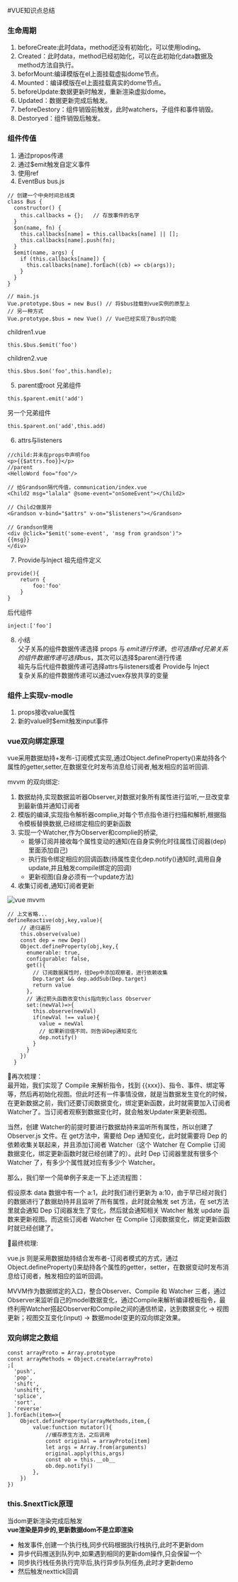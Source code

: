 #VUE知识点总结

### 生命周期 
1. beforeCreate:此时data，method还没有初始化，可以使用loding。  
2. Created：此时data，method已经初始化，可以在此初始化data数据及method方法自执行。  
3. beforMount:编译模版在el上面挂载虚拟dome节点。  
4. Mounted：编译模版在el上面挂载真实的dome节点。
5. beforeUpdate:数据更新时触发，重新渲染虚拟dome。
6. Updated：数据更新完成后触发。  
7. beforeDestory：组件销毁前触发，此时watchers，子组件和事件销毁。  
8. Destoryed：组件销毁后触发。 


### 组件传值
1. 通过propos传递  
2. 通过$emit触发自定义事件
3. 使用ref
4. EventBus
bus.js  
```
// 创建一个中央时间总线类
class Bus {
  constructor() {
    this.callbacks = {};   // 存放事件的名字
  }
  $on(name, fn) {
    this.callbacks[name] = this.callbacks[name] || [];
    this.callbacks[name].push(fn);
  }
  $emit(name, args) {
    if (this.callbacks[name]) {
      this.callbacks[name].forEach((cb) => cb(args));
    }
  }
}

// main.js
Vue.prototype.$bus = new Bus() // 将$bus挂载到vue实例的原型上
// 另一种方式
Vue.prototype.$bus = new Vue() // Vue已经实现了Bus的功能
```
children1.vue  
```
this.$bus.$emit('foo')
```
children2.vue
```
this.$bus.$on('foo',this.handle);
```
5. parent或root
兄弟组件  
```
this.$parent.emit('add')
```
另一个兄弟组件  
```
this.$parent.on('add',this.add)
```
6. attrs与listeners
```
//child:并未在props中声明foo
<p>{{$attrs.foo}}</p>
//parent 
<HelloWord foo="foo"/>
```
```
// 给Grandson隔代传值，communication/index.vue
<Child2 msg="lalala" @some-event="onSomeEvent"></Child2>

// Child2做展开
<Grandson v-bind="$attrs" v-on="$listeners"></Grandson>

// Grandson使⽤
<div @click="$emit('some-event', 'msg from grandson')">
{{msg}}
</div>
```
7. Provide与Inject
祖先组件定义   
```
provide(){
    return {
        foo:'foo'
    }
}
```
后代组件  
```
inject:['foo']
```
8. 小结  
父子关系的组件数据传递选择 props  与 $emit进行传递，也可选择ref  
兄弟关系的组件数据传递可选择$bus，其次可以选择$parent进行传递  
祖先与后代组件数据传递可选择attrs与listeners或者 Provide与 Inject  
复杂关系的组件数据传递可以通过vuex存放共享的变量  

### 组件上实现v-modle
1. props接收value属性
2. 新的value时$emit触发input事件

### vue双向绑定原理
vue采用数据劫持+发布-订阅模式实现,通过Object.defineProperty()来劫持各个属性的getter,setter,在数据变化时发布消息给订阅者,触发相应的监听回调.

mvvm 的双向绑定:
1. 数据劫持,实现数据监听器Observer,对数据对象所有属性进行监听,一旦改变拿到最新值并通知订阅者
2. 模版的编译,实现指令解析器complie,对每个节点指令进行扫描和解析,根据指令模板替换数据,已经绑定相应的更新函数 
3. 实现一个Watcher,作为Observer和complie的桥梁,
    - 能够订阅并接收每个属性变动的通知(在自身实例化时往属性订阅器(dep)里面添加自己)
    - 执行指令绑定相应的回调函数(待属性变化dep.notify()通知时,调用自身update,并且触发compile绑定的回调)
    - 更新视图(自身必须有一个update方法)
4. 收集订阅者,通知订阅者更新

![vue mvvm](https://raw.githubusercontent.com/Cqy1995/front-end-knowledge-system/main/images/vue-mvvm.png)

```
// 上文省略...
defineReactive(obj,key,value){
    // 递归遍历
    this.observe(value)
    const dep = new Dep()
    Object.defineProperty(obj,key,{
      enumerable: true,
      configurable: false,
      get(){
        // 订阅数据属性时，往Dep中添加观察者，进行依赖收集
        Dep.target && dep.addSub(Dep.target)
        return value
      },
      // 通过箭头函数改变this指向到class Observer
      set:(newVal)=>{
        this.observe(newVal)
        if(newVal !== value){
          value = newVal
          // 如果新旧值不同，则告诉Dep通知变化
          dep.notify()
        }
      }
    })
  }

```
🌿再次梳理：   
最开始，我们实现了 Compile 来解析指令，找到 {{xxx}}、指令、事件、绑定等等，然后再初始化视图。但此时还有一件事情没做，就是当数据发生变化的时候，在更新数据之前，我们还要订阅数据变化，绑定更新函数，此时就需要加入订阅者Watcher了。当订阅者观察到数据变化时，就会触发Updater来更新视图。   

当然，创建 Watcher的前提时要进行数据劫持来监听所有属性，所以创建了 Observer.js 文件。在 get方法中，需要给 Dep 通知变化，此时就需要将 Dep 的依赖收集关联起来，并且添加订阅者 Watcher（这个 Watcher 在 Complie 订阅数据变化，绑定更新函数时就已经创建了的）。此时 Dep 订阅器里就有很多个 Watcher 了，有多少个属性就对应有多少个 Watcher。  

那么，我们举一个简单例子来走一下上述流程图：   

假设原本 data 数据中有一个 a:1，此时我们进行更新为 a:10，由于早已经对我们的数据进行了数据劫持并且监听了所有属性，此时就会触发 set 方法，在 set方法里就会通知 Dep 订阅器发生了变化，然后就会通知相关 Watcher 触发 update 函数来更新视图。而这些订阅者 Watcher 在 Complie 订阅数据变化，绑定更新函数时就已经创建了。

🌿最终梳理:

vue.js 则是采用数据劫持结合发布者-订阅者模式的方式，通过 Object.defineProperty()来劫持各个属性的getter，setter，在数据变动时发布消息给订阅者，触发相应的监听回调。   

MVVM作为数据绑定的入口，整合Observer、Compile 和 Watcher 三者，通过Observer来监听自己的model数据变化，通过Compile来解析编译模板指令，最终利用Watcher搭起Observer和Compile之间的通信桥梁，达到数据变化 -> 视图更新；视图交互变化(input) -> 数据model变更的双向绑定效果。   

### 双向绑定之数组
```
const arrayProto = Array.prototype
const arrayMethods = Object.create(arrayProto)
;[
  'push',
  'pop',
  'shift',
  'unshift',
  'splice',
  'sort',
  'reverse'
].forEach(item=>{
	Object.defineProperty(arrayMethods,item,{
	    value:function mutator(){
	    	//缓存原生方法，之后调用
	    	const original = arrayProto[item]	
	    	let args = Array.from(arguments)
		    original.apply(this,args)
		    const ob = this.__ob__
		    ob.dep.notify()
	    },
	})
})
```

### this.$nextTick原理
当dom更新渲染完成后触发  
**vue渲染是异步的,更新数据dom不是立即渲染**
- 触发事件,创建一个执行栈,同步代码根据执行栈执行,此时不更新dom
- 异步代码推送到队列中,如果遇到相同的更新dom操作,只会保留一个
- 同步执行栈任务执行完毕后,执行异步队列任务,此时才更新demo
- 然后触发nexttick回调